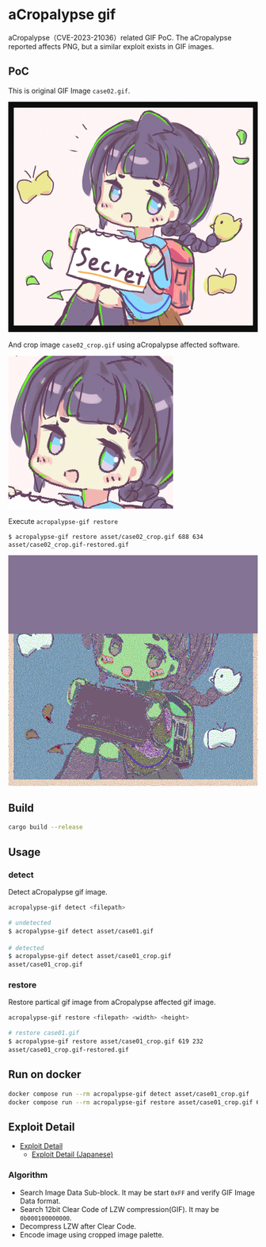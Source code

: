 # aCropalypse gif

aCropalypse（CVE-2023-21036）related GIF PoC. The aCropalypse reported affects PNG, but a similar exploit exists in GIF images.

## PoC

This is original GIF Image `case02.gif`.

![Original GIF](asset/case02.gif)

And crop image `case02_crop.gif` using aCropalypse affected software.

![Crop GIF Image](asset/case02_crop.gif)

Execute `acropalypse-gif restore`

```
$ acropalypse-gif restore asset/case02_crop.gif 688 634
asset/case02_crop.gif-restored.gif
```

![Restore GIF Image](asset/case02_crop.gif-restored.gif)


## Build

```sh
cargo build --release
```

## Usage

### detect

Detect aCropalypse gif image.

```sh
acropalypse-gif detect <filepath>
```

```sh
# undetected
$ acropalypse-gif detect asset/case01.gif

# detected
$ acropalypse-gif detect asset/case01_crop.gif
asset/case01_crop.gif
```

### restore

Restore partical gif image from aCropalypse affected gif image.

```sh
acropalypse-gif restore <filepath> <width> <height>
```

```sh
# restore case01.gif
$ acropalypse-gif restore asset/case01_crop.gif 619 232
asset/case01_crop.gif-restored.gif
```

## Run on docker

```sh
docker compose run --rm acropalypse-gif detect asset/case01_crop.gif
docker compose run --rm acropalypse-gif restore asset/case01_crop.gif 619 232
```

## Exploit Detail

- [Exploit Detail](doc/exploit_detail.md)
  - [Exploit Detail (Japanese)](doc/exploit_detail_ja.md)

### Algorithm

- Search Image Data Sub-block. It may be start `0xFF` and verify GIF Image Data format.
- Search 12bit Clear Code of LZW compression(GIF). It may be `0b000100000000`.
- Decompress LZW after Clear Code.
- Encode image using cropped image palette.

